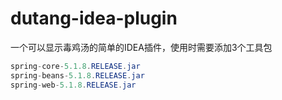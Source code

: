 # dutang-idea-plugin
一个可以显示毒鸡汤的简单的IDEA插件，使用时需要添加3个工具包
```java
spring-core-5.1.8.RELEASE.jar
spring-beans-5.1.8.RELEASE.jar
spring-web-5.1.8.RELEASE.jar
```
